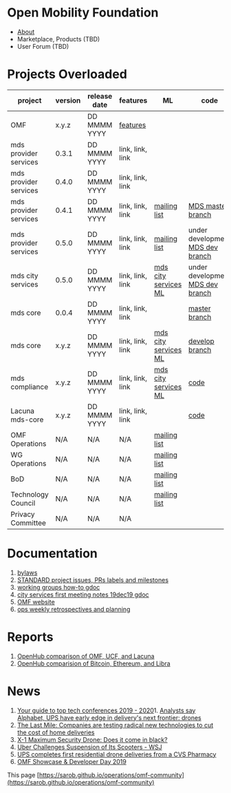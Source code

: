 # Open Mobility Foundation
* [About](https://www.openmobilityfoundation.org/about/)
* Marketplace, Products (TBD)
* User Forum (TBD)

# Projects Overloaded
<div class="datatable-begin"></div>

project        | version | release date | features | ML      | code         | meetings
-------------- | ------- | ------------ | -------- | ------- | ------------ | --------
OMF            | x.y.z   | DD MMMM YYYY | [features](https://www.openmobilityfoundation.org/wp-content/uploads/2019/10/OMF-Transitional-Architectural-Landscape-FINAL.pdf) |  |  | 
mds provider services | 0.3.1   | DD MMMM YYYY | link, link, link |  |  | 
mds provider services | 0.4.0   | DD MMMM YYYY | link, link, link |  |  | 
mds provider services | 0.4.1   | DD MMMM YYYY | link, link, link | [mailing list](https://groups.google.com/a/groups.openmobilityfoundation.org/forum/#!forum/mds-provider-services)| [MDS master branch](https://github.com/openmobilityfoundation/mobility-data-specification/tree/master) | [meetings](https://github.com/openmobilityfoundation/mobility-data-specification/wiki)
mds provider services  | 0.5.0   | DD MMMM YYYY | link, link, link | [mailing list](https://groups.google.com/a/groups.openmobilityfoundation.org/forum/#!forum/mds-provider-services)| under development [MDS dev branch](https://github.com/openmobilityfoundation/mobility-data-specification) | [meetings](https://github.com/openmobilityfoundation/mobility-data-specification/wiki)
mds city services   | 0.5.0   | DD MMMM YYYY | link, link, link | [mds city services ML](https://groups.google.com/a/groups.openmobilityfoundation.org/forum/#!forum/mds-city-services)| under development [MDS dev branch](https://github.com/openmobilityfoundation/mobility-data-specification) | [meetings](https://github.com/openmobilityfoundation/mobility-data-specification/wiki)
mds core       | 0.0.4   | DD MMMM YYYY | link, link, link | | [master branch](https://github.com/openmobilityfoundation/mds-core/tree/master) | 
mds core       | x.y.z   | DD MMMM YYYY | link, link, link | [mds city services ML](https://groups.google.com/a/groups.openmobilityfoundation.org/forum/#!forum/mds-city-services)| [develop branch](https://github.com/openmobilityfoundation/mds-core) | [meetings](https://github.com/openmobilityfoundation/mobility-data-specification/wiki)
mds compliance | x.y.z   | DD MMMM YYYY | link, link, link |  [mds city services ML](https://groups.google.com/a/groups.openmobilityfoundation.org/forum/#!forum/mds-city-services) | [code](https://github.com/openmobilityfoundation/mds-compliance-mobile) | [meetings](https://github.com/openmobilityfoundation/mobility-data-specification/wiki)
Lacuna mds-core | x.y.z  | DD MMMM YYYY | link, link, link | | [code](https://github.com/lacuna-tech/mds-core) | 
OMF Operations | N/A   |  N/A |  N/A  |  [mailing list](https://groups.google.com/a/openmobilityfoundation.org/forum/#!forum/omf-admin) |  | 
WG Operations | N/A   |  N/A |  N/A | [mailing list](https://groups.google.com/a/openmobilityfoundation.org/forum/#!forum/wg-ops) |  | 
BoD | N/A   |  N/A |  N/A | [mailing list](https://groups.google.com/a/openmobilityfoundation.org/forum/#!forum/board-all) |  | 
Technology Council | N/A   |  N/A |  N/A | [mailing list](https://groups.google.com/a/openmobilityfoundation.org/forum/#!forum/techcouncil) |  | 
Privacy Committee | N/A  |  N/A |  N/A |  |  | 

<div class="datatable-end"></div>

# Documentation
1. [bylaws](https://members.openmobilityfoundation.org/wp-content/uploads/2019/08/OMF-Bylaws-CURRENT-1.pdf)
1. [STANDARD project issues, PRs labels and milestones](omf-labels.md)
1. [working groups how-to gdoc](https://docs.google.com/document/d/11ym1ssmnavCtYkVxVtvFELHWGqv3T_gwUKWl2WsgfnE/edit?usp=sharing)
1. [city services first meeting notes 19dec19 gdoc](https://docs.google.com/document/d/13EHvCPkbaWtGaTZNWqFPnQEAa3yz91MU7gc2nwYs3os/edit?usp=sharing)
1. [OMF website](https://www.openmobilityfoundation.org/resources/)
1. [ops weekly retrospectives and planning](https://docs.google.com/document/d/1wEj46BFxgo1HGAC0L7qd3UfNNhnDzMzJdLLR2C7Qesg/edit?usp=sharing)

# Reports
1. [OpenHub comparison of OMF, UCF, and Lacuna](https://www.openhub.net/p/_compare?project_0=Open+Mobility+Foundation&project_1=kepler.gl&project_2=Lacuna-tech)
1. [OpenHub comparision of Bitcoin, Ethereum, and Libra](https://www.openhub.net/p/_compare?project_0=Bitcoin&project_1=Ethereum&project_2=Libra+Association)

# News
1. [Your guide to top tech conferences 2019 - 2020](../source/Your%20guide%20to%20top%20tech%20conferences%202019%20-%20202.html)1. [Analysts say Alphabet, UPS have early edge in delivery's next frontier: drones](../source/Analysts%20say%20Alphabet,%20UPS%20have%20early%20edge%20in.html)
1. [The Last Mile: Companies are testing radical new technologies to cut the cost of home deliveries](../source/The%20Last%20Mile%20Companies%20are%20testing%20radical%20n.html)
1. [X-1 Maximum Security Drone: Does it come in black?](../source/X-1%20Maximum%20Security%20Drone%20Does%20it%20come%20in%20bl.html)
1. [Uber Challenges Suspension of Its Scooters - WSJ](../source/Uber%20Challenges%20Los%20Angeles%20Suspension%20of%20I.html)
1. [UPS completes first residential drone deliveries from a CVS Pharmacy](../source/UPS%20completes%20first%20residential%20drone%20deliver.html)
1. [OMF Showcase &amp; Developer Day 2019](../source/OMF%20Showcase%20%26%20Developer%20Day%202019.html)

This page [https://sarob.github.io/operations/omf-community](https://sarob.github.io/operations/omf-community)
